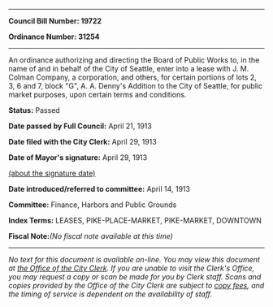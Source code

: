 

********

**Council Bill Number: 19722**
   
**Ordinance Number: 31254**
********

 An ordinance authorizing and directing the Board of Public Works to, in the name of and in behalf of the City of Seattle, enter into a lease with J. M. Colman Company, a corporation, and others, for certain portions of lots 2, 3, 6 and 7, block "G", A. A. Denny's Addition to the City of Seattle, for public market purposes, upon certain terms and conditions.

**Status:** Passed
   
**Date passed by Full Council:** April 21, 1913
   
**Date filed with the City Clerk:** April 29, 1913
   
**Date of Mayor's signature:** April 29, 1913
   
[(about the signature date)](/~public/approvaldate.htm)
   
   
   
**Date introduced/referred to committee:** April 14, 1913
   
**Committee:** Finance, Harbors and Public Grounds
   
   
**Index Terms:** LEASES, PIKE-PLACE-MARKET, PIKE-MARKET, DOWNTOWN

**Fiscal Note:**_(No fiscal note available at this time)_
********

_No text for this document is available on-line. You may view this document at [the Office of the City Clerk](http://www.seattle.gov/leg/clerk/contactUs.htm). If you are unable to visit the Clerk's Office, you may request a copy or scan be made for you by Clerk staff. Scans and copies provided by the Office of the City Clerk are subject to [copy fees](http://clerk.seattle.gov/~public/clerkfees.htm), and the timing of service is dependent on the availability of staff._

